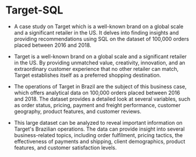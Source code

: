 # Target-SQL

- A case study on Target which is a well-known brand on a global scale and a significant retailer in the US. It delves into finding insights and providing recommendations using SQL on the dataset of 100,000 orders placed between 2016 and 2018.

- Target is a well-known brand on a global scale and a significant retailer in the US. By providing unmatched value, creativity, innovation, and an extraordinary customer experience that no other retailer can match, Target establishes itself as a preferred shopping destination.

- The operations of Target in Brazil are the subject of this business case, which offers analytical data on 100,000 orders placed between 2016 and 2018. The dataset provides a detailed look at several variables, such as order status, pricing, payment and freight performance, customer geography, product features, and customer reviews.

- This large dataset can be analyzed to reveal important information on Target's Brazilian operations. The data can provide insight into several business-related topics, including order fulfilment, pricing tactics, the effectiveness of payments and shipping, client demographics, product features, and customer satisfaction levels.
